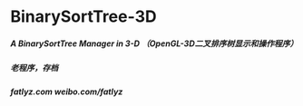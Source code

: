 BinarySortTree-3D
=================

##### A BinarySortTree Manager in  3-D  （OpenGL-3D二叉排序树显示和操作程序）
##### 老程序，存档
##### fatlyz.com    weibo.com/fatlyz